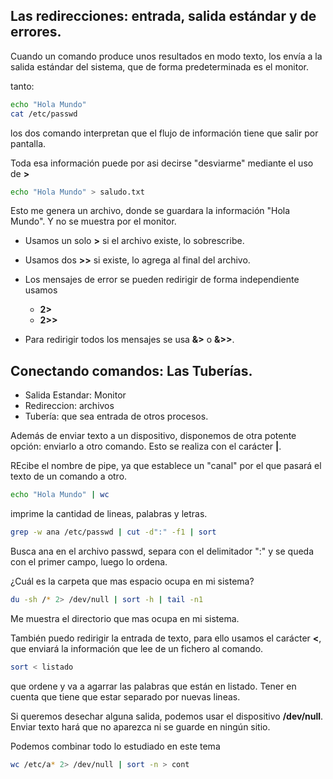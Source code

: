 ## Las redirecciones: entrada, salida estándar y de errores.

Cuando un comando produce unos resultados en modo texto, los envía a la salida estándar del sistema, que de forma predeterminada es el monitor.

tanto: 

```sh
echo "Hola Mundo"
cat /etc/passwd
```

los dos comando interpretan que el flujo de información tiene que salir por pantalla.

Toda esa información puede por asi decirse "desviarme" mediante el uso de **>**

```sh
echo "Hola Mundo" > saludo.txt
```
Esto me genera un archivo, donde se guardara la información "Hola Mundo". Y no se muestra por el monitor.

- Usamos un solo **>** si el archivo existe, lo sobrescribe.
- Usamos dos **>>** si existe, lo agrega al final del archivo.

- Los mensajes de error se pueden redirigir de forma independiente usamos
    - **2>**
    - **2>>**
- Para redirigir todos los mensajes se usa **&>** o **&>>**.

## Conectando comandos: Las Tuberías.

- Salida Estandar: Monitor
- Redireccion:  archivos
- Tubería: que sea entrada de  otros procesos.  

Además de enviar texto a un dispositivo, disponemos de otra potente opción: enviarlo a otro comando. Esto se realiza con el carácter **|**.

REcibe el nombre de pipe, ya que establece un "canal" por el que pasará el texto de un comando a otro.

```sh
echo "Hola Mundo" | wc
```
imprime la cantidad de lineas, palabras y letras.

```sh
grep -w ana /etc/passwd | cut -d":" -f1 | sort
```
Busca ana en el archivo passwd, separa con el delimitador ":" y se queda con el primer campo, luego lo ordena.

¿Cuál es la carpeta que mas espacio ocupa en mi sistema?

```sh
du -sh /* 2> /dev/null | sort -h | tail -n1
```

Me muestra el directorio que mas ocupa en mi sistema.

También puedo redirigir la entrada de texto, para ello usamos el carácter **<**, que enviará la información que lee de un fichero al comando.

```sh
sort < listado
```
que ordene y va a agarrar las palabras que están en listado. Tener en cuenta que tiene que estar separado por nuevas lineas.

Si queremos desechar alguna salida, podemos usar el dispositivo **/dev/null**. Enviar texto hará que no aparezca ni se guarde en ningún sitio.

Podemos combinar todo lo estudiado en este tema

```sh
wc /etc/a* 2> /dev/null | sort -n > cont
```
